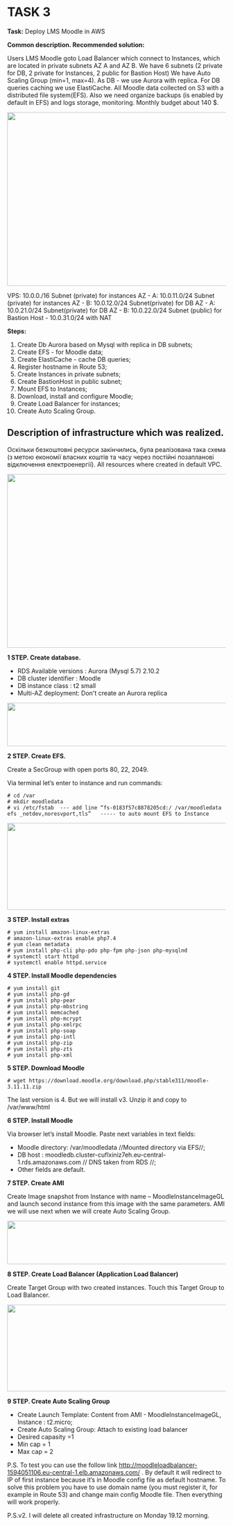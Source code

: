 # TASK 3

**Task:** Deploy LMS Moodle in AWS

**Common description. Recommended solution:**

Users LMS Moodle goto Load Balancer which connect to Instances, which are located in private subnets AZ A and AZ B.
We have 6 subnets (2 private for DB, 2 private for Instances, 2 public for Bastion Host)
We have Auto Scaling Group   (min=1, max=4). As DB - we use Aurora with replica. For DB queries caching we use ElastiCache. 
All Moodle data collected on S3 with a distributed file system(EFS). Also we need organize backups (is enabled by default in EFS)
and logs storage, monitoring. Monthly budget about 140 $.  

<img src="https://user-images.githubusercontent.com/79985930/208230552-9d3cce26-9094-44cf-81f6-907c872a76bf.png" width="700" height="400">

VPS: 10.0.0./16
Subnet (private) for instances AZ - A: 10.0.11.0/24
Subnet (private) for instances AZ - B: 10.0.12.0/24
Subnet(private) for DB AZ - A: 10.0.21.0/24
Subnet(private) for DB AZ - B: 10.0.22.0/24
Subnet (public) for Bastion Host - 10.0.31.0/24 with NAT

**Steps:**

1. Create Db Aurora based on Mysql with replica in DB subnets;
2. Create EFS - for Moodle data;
3. Create ElastiCache - cache DB queries;
4. Register hostname in Route 53;
5. Create Instances in private subnets;
6. Create BastionHost in public subnet;
7. Mount EFS to Instances;
8. Download, install and configure Moodle;
9. Create Load Balancer for instances;
10. Create Auto Scaling Group.

## Description of infrastructure which was realized. 

Оскільки безкоштовні ресурси закінчились, була реалізована така схема (з метою економії власних коштів та часу через постійні позапланові відключення електроенергії).
All resources where created in default VPC. 

<img src="https://user-images.githubusercontent.com/79985930/208230585-e45488a3-f2fc-42bc-a93a-08b902ce77a1.png" width="700" height="400">

**1 STEP. Create database.** 

- RDS Available versions : Aurora (Mysql 5.7) 2.10.2 
- DB cluster identifier : Moodle
- DB instance class : t2 small
- Multi-AZ deployment: Don't create an Aurora replica

<img src="https://user-images.githubusercontent.com/79985930/208230711-0ecb9547-1c13-4704-b956-a031d4c9b5b8.png" width="600" height="100">

**2 STEP. Create EFS.** 

Create a SecGroup with open ports 80, 22, 2049. 

Via terminal let’s enter to instance and run commands:

    # cd /var
    # mkdir moodledata
    # vi /etc/fstab  --- add line “fs-0183f57c8878205cd:/ /var/moodledata efs _netdev,noresvport,tls”   ----- to auto mount EFS to Instance

<img src="https://user-images.githubusercontent.com/79985930/208230835-65b5f7fa-ecce-4990-88dc-f57c1b117494.png" width="700" height="200">

**3 STEP. Install extras**

    # yum install amazon-linux-extras
    # amazon-linux-extras enable php7.4
    # yum clean metadata
    # yum install php-cli php-pdo php-fpm php-json php-mysqlnd
    # systemctl start httpd
    # systemctl enable httpd.service

**4 STEP. Install Moodle dependencies**

    # yum install git
    # yum install php-gd
    # yum install php-pear
    # yum install php-mbstring
    # yum install memcached
    # yum install php-mcrypt
    # yum install php-xmlrpc
    # yum install php-soap
    # yum install php-intl
    # yum install php-zip
    # yum install php-zts
    # yum install php-xml

**5 STEP. Download Moodle**

    # wget https://download.moodle.org/download.php/stable311/moodle-3.11.11.zip
    
The last version is 4. But we will install v3. Unzip it and copy to /var/www/html

**6 STEP. Install Moodle**

Via browser let’s install Moodle. Paste next variables in text fields:

-	Moodle directory: /var/moodledata  //Mounted directory via EFS//;
-	DB host : moodledb.cluster-cuflxiniz7eh.eu-central-1.rds.amazonaws.com // DNS taken from RDS //;
-	Other fields are default.

**7 STEP. Create AMI**

Create Image snapshot from Instance with name – MoodleInstanceImageGL and launch second instance from this image with the same parameters. AMI we will use next when we will create Auto Scaling Group. 

<img src="https://user-images.githubusercontent.com/79985930/208230980-ec1b5fa8-f3dd-491a-a55c-e1afe4a202cb.png" width="600" height="100">

**8 STEP. Create Load Balancer (Application Load Balancer)**

Create Target Group with two created instances. Touch this Target Group to Load Balancer. 

<img src="https://user-images.githubusercontent.com/79985930/208231036-3818eedb-160f-4f68-8432-62120ce132be.png" width="600" height="200">


**9 STEP. Create Auto Scaling Group**

-	Create Launch Template: Content from AMI - MoodleInstanceImageGL, Instance : t2.micro;
-	Create Auto Scaling Group: Attach to existing load balancer
-	Desired capasity =1
-	Min cap = 1
-	Max cap = 2

P.S. To test you can use the follow link http://moodleloadbalancer-1594051106.eu-central-1.elb.amazonaws.com/ . By default it will redirect to IP of first instance because it’s in Moodle config file as default hostname. To solve this problem you have to use domain name (you must register it, for example in Route 53) and change main config Moodle file. Then everything will work properly.

P.S.v2. I will delete all created infrastructure on Monday 19.12 morning.    




